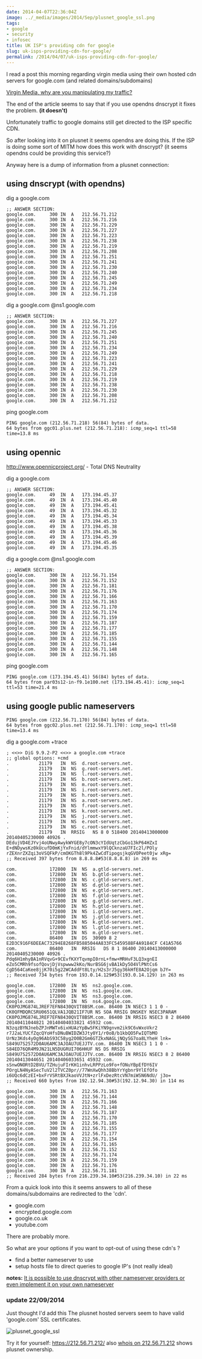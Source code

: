 ```yaml
---
date: 2014-04-07T22:36:04Z
image: ../_media/images/2014/Sep/plusnet_google_ssl.png
tags:
- google
- security
- infosec
title: UK ISP's providing cdn for google
slug: uk-isps-providing-cdn-for-google/
permalink: /2014/04/07/uk-isps-providing-cdn-for-google/
---
```


I read a post this morning regarding virgin media using their own hosted cdn servers for google.com (and related domains/subdomains)

<a href="https://www.reddit.com/r/privacy/comments/22bxxg/virgin_media_why_are_you_manipulating_my_traffic/" target="_blank">Virgin Media, why are you manipulating my traffic?</a>

The end of the article seems to say that if you use opendns dnscrypt it fixes the problem. **(it doesn't)**

Unfortunately traffic to google domains still get directed to the ISP specific CDN.

So after looking into it on plusnet it seems opendns are doing this.
If the ISP is doing some sort of MITM how does this work with dnscrypt? (it seems opendns could be providing this service?)

Anyway here is a dump of information from a plusnet connection:

**using dnscrypt (with opendns)**
-------------

dig a google.com

    ;; ANSWER SECTION:
    google.com.     300 IN  A   212.56.71.212
    google.com.     300 IN  A   212.56.71.216
    google.com.     300 IN  A   212.56.71.229
    google.com.     300 IN  A   212.56.71.227
    google.com.     300 IN  A   212.56.71.223
    google.com.     300 IN  A   212.56.71.238
    google.com.     300 IN  A   212.56.71.219
    google.com.     300 IN  A   212.56.71.208
    google.com.     300 IN  A   212.56.71.251
    google.com.     300 IN  A   212.56.71.241
    google.com.     300 IN  A   212.56.71.230
    google.com.     300 IN  A   212.56.71.240
    google.com.     300 IN  A   212.56.71.245
    google.com.     300 IN  A   212.56.71.249
    google.com.     300 IN  A   212.56.71.234
    google.com.     300 IN  A   212.56.71.218

dig a google.com @ns1.google.com

    ;; ANSWER SECTION:
    google.com.     300 IN  A   212.56.71.227
    google.com.     300 IN  A   212.56.71.216
    google.com.     300 IN  A   212.56.71.245
    google.com.     300 IN  A   212.56.71.240
    google.com.     300 IN  A   212.56.71.251
    google.com.     300 IN  A   212.56.71.234
    google.com.     300 IN  A   212.56.71.249
    google.com.     300 IN  A   212.56.71.223
    google.com.     300 IN  A   212.56.71.241
    google.com.     300 IN  A   212.56.71.229
    google.com.     300 IN  A   212.56.71.218
    google.com.     300 IN  A   212.56.71.219
    google.com.     300 IN  A   212.56.71.238
    google.com.     300 IN  A   212.56.71.230
    google.com.     300 IN  A   212.56.71.208
    google.com.     300 IN  A   212.56.71.212

ping google.com

    PING google.com (212.56.71.218) 56(84) bytes of data.
    64 bytes from ggc01.plus.net (212.56.71.218): icmp_seq=1 ttl=58 time=13.8 ms

**using opennic**
------------

http://www.opennicproject.org/ - Total DNS Neutrality

dig a google.com

    ;; ANSWER SECTION:
    google.com.     49  IN  A   173.194.45.37
    google.com.     49  IN  A   173.194.45.40
    google.com.     49  IN  A   173.194.45.41
    google.com.     49  IN  A   173.194.45.32
    google.com.     49  IN  A   173.194.45.34
    google.com.     49  IN  A   173.194.45.33
    google.com.     49  IN  A   173.194.45.38
    google.com.     49  IN  A   173.194.45.36
    google.com.     49  IN  A   173.194.45.39
    google.com.     49  IN  A   173.194.45.46
    google.com.     49  IN  A   173.194.45.35

dig a google.com @ns1.google.com

    ;; ANSWER SECTION:
    google.com.     300 IN  A   212.56.71.154
    google.com.     300 IN  A   212.56.71.152
    google.com.     300 IN  A   212.56.71.181
    google.com.     300 IN  A   212.56.71.176
    google.com.     300 IN  A   212.56.71.166
    google.com.     300 IN  A   212.56.71.163
    google.com.     300 IN  A   212.56.71.170
    google.com.     300 IN  A   212.56.71.174
    google.com.     300 IN  A   212.56.71.159
    google.com.     300 IN  A   212.56.71.187
    google.com.     300 IN  A   212.56.71.177
    google.com.     300 IN  A   212.56.71.185
    google.com.     300 IN  A   212.56.71.155
    google.com.     300 IN  A   212.56.71.144
    google.com.     300 IN  A   212.56.71.148
    google.com.     300 IN  A   212.56.71.165

ping google.com

    PING google.com (173.194.45.41) 56(84) bytes of data.
    64 bytes from par03s12-in-f9.1e100.net (173.194.45.41): icmp_seq=1 ttl=53 time=21.4 ms


**using google public nameservers**
-------------------------

    PING google.com (212.56.71.170) 56(84) bytes of data.
    64 bytes from ggc02.plus.net (212.56.71.170): icmp_seq=1 ttl=58 time=13.4 ms

dig a google.com +trace

    ; <<>> DiG 9.9.2-P2 <<>> a google.com +trace
    ;; global options: +cmd
    .           21179   IN  NS  d.root-servers.net.
    .           21179   IN  NS  g.root-servers.net.
    .           21179   IN  NS  l.root-servers.net.
    .           21179   IN  NS  b.root-servers.net.
    .           21179   IN  NS  m.root-servers.net.
    .           21179   IN  NS  i.root-servers.net.
    .           21179   IN  NS  h.root-servers.net.
    .           21179   IN  NS  a.root-servers.net.
    .           21179   IN  NS  f.root-servers.net.
    .           21179   IN  NS  k.root-servers.net.
    .           21179   IN  NS  j.root-servers.net.
    .           21179   IN  NS  e.root-servers.net.
    .           21179   IN  NS  c.root-servers.net.
    .           21179   IN  RRSIG   NS 8 0 518400 20140413000000 20140405230000 40926 . DEdujVD4EJYvj4oUNwyAwykWYGE8y7cON3cYIdUqtzCbGo13kP64HZxI E+dNDywsKz0kUcufD0mKjYxFnid/dYlmmwxY9lQCknzaU7FIc2l/POly rZEXnrZXZqi3oVSQFkP/cmOKGTh8l9Pk4ZwCdTipogsjkqGVOPeet0jw xRg=
    ;; Received 397 bytes from 8.8.8.8#53(8.8.8.8) in 269 ms

    com.            172800  IN  NS  a.gtld-servers.net.
    com.            172800  IN  NS  b.gtld-servers.net.
    com.            172800  IN  NS  c.gtld-servers.net.
    com.            172800  IN  NS  d.gtld-servers.net.
    com.            172800  IN  NS  e.gtld-servers.net.
    com.            172800  IN  NS  f.gtld-servers.net.
    com.            172800  IN  NS  g.gtld-servers.net.
    com.            172800  IN  NS  h.gtld-servers.net.
    com.            172800  IN  NS  i.gtld-servers.net.
    com.            172800  IN  NS  j.gtld-servers.net.
    com.            172800  IN  NS  k.gtld-servers.net.
    com.            172800  IN  NS  l.gtld-servers.net.
    com.            172800  IN  NS  m.gtld-servers.net.
    com.            86400   IN  DS  30909 8 2 E2D3C916F6DEEAC73294E8268FB5885044A833FC5459588F4A9184CF C41A5766
    com.            86400   IN  RRSIG   DS 8 1 86400 20140413000000 20140405230000 40926 . Pdq6H1mhyBA1nRVqvG+9CEvfKXYTqvmpI0rnL+fmw+MRHvF3LQ3xgnEI eZo5CMRh9fsofQovjDjVspwww2kKo/NurBSG6jvBA1kDy5O4VlPNtCs6 CgD564CaKee8jjK70i5g22WCAddFt8Lty/H2s3rJ5gy36kHfE8A2Ojqm bJY=
    ;; Received 734 bytes from 193.0.14.129#53(193.0.14.129) in 263 ms

    google.com.     172800  IN  NS  ns2.google.com.
    google.com.     172800  IN  NS  ns1.google.com.
    google.com.     172800  IN  NS  ns3.google.com.
    google.com.     172800  IN  NS  ns4.google.com.
    CK0POJMG874LJREF7EFN8430QVIT8BSM.com. 86400 IN NSEC3 1 1 0 - CK0QFMDQRCSRU0651QLVA1JQB21IF7UR NS SOA RRSIG DNSKEY NSEC3PARAM
    CK0POJMG874LJREF7EFN8430QVIT8BSM.com. 86400 IN RRSIG NSEC3 8 2 86400 20140411044821 20140404033821 45932 com. N3zqzBYNJnebZPJnMWTx6ixHUAzYpBw5FKiYN9gnvm2ik9C6vWxoVkr2 r7J2aLYUCfZqcQYoHfsDNuBWIDZW3Jty0Y1/r0oB/b1kbQO5FwIQTbMO UrNz3Kds4yOg96AbS93C58yg2O0B2Gm6GTZkxNAGLjNQySG7oa8LYheH lnk=
    S849U7S2572D0AU6AMC3AJOAU7UEJJTV.com. 86400 IN NSEC3 1 1 0 - S84ED76QR4M9JN21LN5DUGRUI706HHUF NS DS RRSIG
    S849U7S2572D0AU6AMC3AJOAU7UEJJTV.com. 86400 IN RRSIG NSEC3 8 2 86400 20140413044651 20140406033651 45932 com. sSnwONORtD2BVU/TZHujuFIrKH1inhvLRPPzLo9Fo+fONuYBpEfDY6IV POrgLN4NyASecTuV2l2TVCZ0pr//77WnXwQhh38BbYrYgbnr9YlEfOfo i6UQc6dCzEI+bxFrVSRtBXJkaoVVJtN+zrlFxDezRtcVN7miWSN6NdU/ j3o=
    ;; Received 660 bytes from 192.12.94.30#53(192.12.94.30) in 114 ms

    google.com.     300 IN  A   212.56.71.163
    google.com.     300 IN  A   212.56.71.144
    google.com.     300 IN  A   212.56.71.166
    google.com.     300 IN  A   212.56.71.148
    google.com.     300 IN  A   212.56.71.187
    google.com.     300 IN  A   212.56.71.170
    google.com.     300 IN  A   212.56.71.185
    google.com.     300 IN  A   212.56.71.155
    google.com.     300 IN  A   212.56.71.177
    google.com.     300 IN  A   212.56.71.154
    google.com.     300 IN  A   212.56.71.165
    google.com.     300 IN  A   212.56.71.152
    google.com.     300 IN  A   212.56.71.174
    google.com.     300 IN  A   212.56.71.159
    google.com.     300 IN  A   212.56.71.176
    google.com.     300 IN  A   212.56.71.181
    ;; Received 284 bytes from 216.239.34.10#53(216.239.34.10) in 22 ms

From a quick look into this it seems answers to all of these domains/subdomains are redirected to the 'cdn'.

* google.com
* encrypted.google.com
* google.co.uk
* youtube.com

There are probably more.

So what are your options if you want to opt-out of using these cdn's ?

* find a better nameserver to use
* setup hosts file to direct queries to google IP's (not really ideal)

**notes:** [It is possible to use dnscrypt with other nameserver providers or even implement it on your own nameserver](http://equk.co.uk/2014/04/07/using-dnscrypt-without-opendns/)

### update 22/09/2014

Just thought I'd add this
The plusnet hosted servers seem to have valid 'google.com' SSL certificates.

<p class="text-center"><img alt="plusnet_google_ssl" src="/media/images/2014/Sep/plusnet_google_ssl.png"></p>

Try it for yourself: <a href="https://212.56.71.212/" target="_blank">https://212.56.71.212/</a> also <a href="http://whois.domaintools.com/212.56.71.212" target="_blank">whois on 212.56.71.212</a> shows plusnet ownership.
